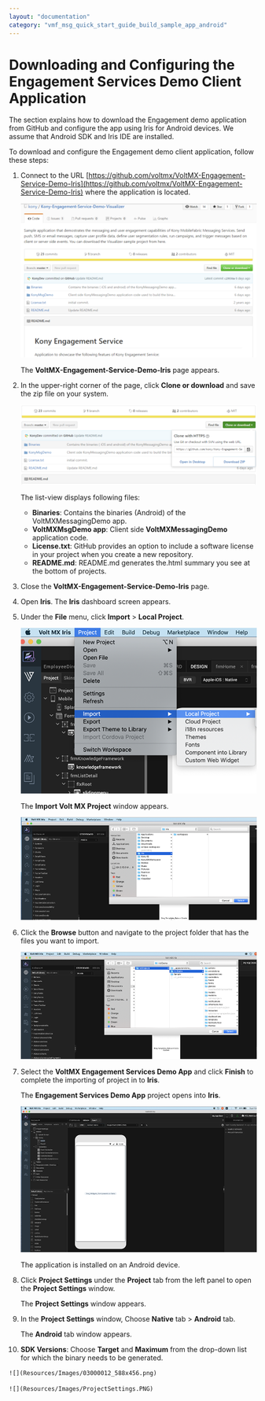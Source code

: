 ```yaml
---
layout: "documentation"
category: "vmf_msg_quick_start_guide_build_sample_app_android"
---
```

                           


Downloading and Configuring the Engagement Services Demo Client Application
===========================================================================

The section explains how to download the Engagement demo application from GitHub and configure the app using Iris for Android devices. We assume that Android SDK and Iris IDE are installed.

To download and configure the Engagement demo client application, follow these steps:

1.  Connect to the URL [https://github.com/voltmx/VoltMX-Engagement-Service-Demo-Iris](https://github.com/voltmx/VoltMX-Engagement-Service-Demo-Iris) where the application is located.
    
    ![](Resources/Images/0300000B_574x375.png)
    
    The **VoltMX-Engagement-Service-Demo-Iris** page appears.
    
2.  In the upper-right corner of the page, click **Clone or download** and save the zip file on your system.
    
    ![](Resources/Images/cloneordownload_578x196.png)
    
    The list-view displays following files:
    
    *   **Binaries**: Contains the binaries (Android) of the VoltMXMessagingDemo app.
    *   **VoltMXMsgDemo app**: Client side **VoltMXMessagingDemo** application code.
    *   **License.txt**: GitHub provides an option to include a software license in your project when you create a new repository.
    *   **README.md**: README.md generates the.html summary you see at the bottom of projects.
3.  Close the **VoltMX-Engagement-Service-Demo-Iris** page.
4.  Open **Iris**. The **Iris** dashboard screen appears.
5.  Under the **File** menu, click **Import** > **Local Project**.
    
    ![](Resources/Images/0300000C_576x277.png)
    
    The **Import Volt MX Project** window appears.
    
    ![](Resources/Images/0300000D_577x497.png)
    
6.  Click the **Browse** button and navigate to the project folder that has the files you want to import.
    
    ![](Resources/Images/0300000E_577x492.png)
    
7.  Select the **VoltMX Engagement Services Demo App** and click **Finish** to complete the importing of project in to **Iris**.
    
    The **Engagement Services Demo App** project opens into **Iris**.
    
    ![](Resources/Images/0300000F_579x301.png)
    
    The application is installed on an Android device.
    
8.  Click **Project Settings** under the **Project** tab from the left panel to open the **Project Settings** window.
    
    The **Project Settings** window appears.
    
9.  In the **Project Settings** window, Choose **Native** tab > **Android** tab.
    
    The **Android** tab window appears.
    
10.  **SDK Versions**: Choose **Target** and **Maximum** from the drop-down list for which the binary needs to be generated.
    
    ![](Resources/Images/03000012_588x456.png)
    
    ![](Resources/Images/ProjectSettings.PNG)
